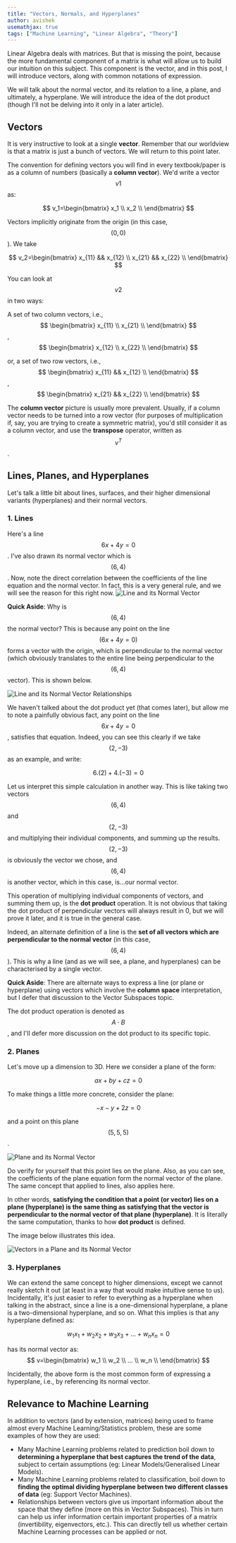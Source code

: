 ```yaml
---
title: "Vectors, Normals, and Hyperplanes"
author: avishek
usemathjax: true
tags: ["Machine Learning", "Linear Algebra", "Theory"]
---
```

Linear Algebra deals with matrices. But that is missing the point, because the more fundamental component of a matrix is what will allow us to build our intuition on this subject. This component is the vector, and in this post, I will introduce vectors, along with common notations of expression.

We will talk about the normal vector, and its relation to a line, a plane, and ultimately, a hyperplane. We will introduce the idea of the dot product (though I'll not be delving into it only in a later article).

## Vectors
It is very instructive to look at a single **vector**. Remember that our worldview is that a matrix is just a bunch of vectors. We will return to this point later.

The convention for defining vectors you will find in every textbook/paper is as a column of numbers (basically a **column vector**). We'd write a vector $$v{1}$$ as:

$$
v_1=\begin{bmatrix}
x_1 \\
x_2 \\
\end{bmatrix}
$$

Vectors implicitly originate from the origin (in this case, $$(0,0)$$). We take

$$
v_2=\begin{bmatrix}
x_{11} && x_{12} \\
x_{21} && x_{22} \\
\end{bmatrix}
$$

You can look at $$v{2}$$ in two ways:

A set of two column vectors, i.e.,
$$
\begin{bmatrix}
x_{11} \\
x_{21} \\
\end{bmatrix}
$$,
$$
\begin{bmatrix}
x_{12} \\
x_{22} \\
\end{bmatrix}
$$

or, a set of two row vectors, i.e.,
$$
\begin{bmatrix}
x_{11} && x_{12} \\
\end{bmatrix}
$$,
$$
\begin{bmatrix}
x_{21} && x_{22} \\
\end{bmatrix}
$$

The **column vector** picture is usually more prevalent. Usually, if a column vector needs to be turned into a row vector (for purposes of multiplication if, say, you are trying to create a symmetric matrix), you'd still consider it as a column vector, and use the **transpose** operator, written as $$v^T$$.

## Lines, Planes, and Hyperplanes
Let's talk a little bit about lines, surfaces, and their higher dimensional variants (hyperplanes) and their normal vectors.

### 1. Lines
Here's a line $$6x+4y=0$$. I've also drawn its normal vector which is $$(6,4)$$. Now, note the direct correlation between the coefficients of the line equation and the normal vector. In fact, this is a very general rule, and we will see the reason for this right now.
![Line and its Normal Vector](/assets/line-and-normal-vector.png)

**Quick Aside**: Why is $$(6,4)$$ the normal vector? This is because any point on the line $$(6x+4y=0)$$ forms a vector with the origin, which is perpendicular to the normal vector (which obviously translates to the entire line being perpendicular to the $$(6,4)$$ vector). This is shown below.

![Line and its Normal Vector Relationships](/assets/line-and-normal-vector-relationships.png)

We haven't talked about the dot product yet (that comes later), but allow me to note a painfully obvious fact, any point on the line $$6x+4y=0$$, satisfies that equation. Indeed, you can see this clearly if we take $$(2,-3)$$ as an example, and write:

$$6.(2)+4.(-3)=0$$

Let us interpret this simple calculation in another way. This is like taking two vectors $$(6,4)$$ and $$(2,-3)$$ and multiplying their individual components, and summing up the results. $$(2,-3)$$ is obviously the vector we chose, and $$(6,4)$$ is another vector, which in this case, is...our normal vector.

This operation of multiplying individual components of vectors, and summing them up, is the **dot product** operation. It is not obvious that taking the dot product of perpendicular vectors will always result in 0, but we will prove it later, and it is true in the general case.

Indeed, an alternate definition of a line is the **set of all vectors which are perpendicular to the normal vector** (in this case, $$(6,4)$$). This is why a line (and as we will see, a plane, and hyperplanes) can be characterised by a single vector.

**Quick Aside**: There are alternate ways to express a line (or plane or hyperplane) using vectors which involve the **column space** interpretation, but I defer that discussion to the Vector Subspaces topic.

The dot product operation is denoted as $$A\cdot B$$, and I'll defer more discussion on the dot product to its specific topic.

### 2. Planes
Let's move up a dimension to 3D. Here we consider a plane of the form:

$$ax+by+cz=0$$

To make things a little more concrete, consider the plane:

$$-x-y+2z=0$$

and a point on this plane $$(5,5,5)$$.

![Plane and its Normal Vector](/assets/plane-and-normal-vector.png)

Do verify for yourself that this point lies on the plane. Also, as you can see, the coefficients of the plane equation form the normal vector of the plane. The same concept that applied to lines, also applies here.

In other words, **satisfying the condition that a point (or vector) lies on a plane (hyperplane) is the same thing as satisfying that the vector is perpendicular to the normal vector of that plane (hyperplane)**. It is literally the same computation, thanks to how **dot product** is defined.

The image below illustrates this idea.

![Vectors in a Plane and its Normal Vector](/assets/normal-vectors-perpendicular-plane-vectors.jpg)

### 3. Hyperplanes
We can extend the same concept to higher dimensions, except we cannot really sketch it out (at least in a way that would make intuitive sense to us). Incidentally, it's just easier to refer to everything as a hyperplane when talking in the abstract, since a line is a one-dimensional hyperplane, a plane is a two-dimensional hyperplane, and so on. What this implies is that any hyperplane defined as:

$$w_1x_1+w_2x_2+w_3x_3+...+w_nx_n=0$$

has its normal vector as: $$
                          v=\begin{bmatrix}
                          w_1 \\
                          w_2 \\
                          ... \\
                          w_n \\
                          \end{bmatrix}
                          $$

Incidentally, the above form is the most common form of expressing a hyperplane, i.e., by referencing its normal vector.

## Relevance to Machine Learning
In addition to vectors (and by extension, matrices) being used to frame almost every Machine Learning/Statistics problem, these are some examples of how they are used:

- Many Machine Learning problems related to prediction boil down to **determining a hyperplane that best captures the trend of the data**, subject to certain assumptions (eg: Linear Models/Generalised Linear Models).
- Many Machine Learning problems related to classification, boil down to **finding the optimal dividing hyperplane between two different classes of data** (eg: Support Vector Machines).
- Relationships between vectors give us important information about the space that they define (more on this in Vector Subspaces). This in turn can help us infer information certain important properties of a matrix (invertibility, eigenvectors, etc.). This can directly tell us whether certain Machine Learning processes can be applied or not.
